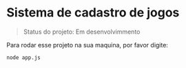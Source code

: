 <h1>Sistema de cadastro de jogos</h1>

> Status do projeto: Em desenvolvimmento

Para rodar esse projeto na sua maquina, por favor digite:

```
node app.js
```
